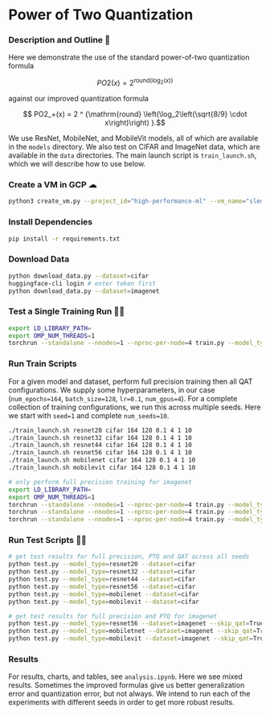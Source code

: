 # Power of Two Quantization

### Description and Outline 📐

Here we demonstrate the use of the standard power-of-two quantization formula

$$ PO2(x) = 2 ^ {\mathrm{round} (\log_2(x))} $$

against our improved quantization formula

$$ PO2_+(x) = 2 ^ {\mathrm{round} \left(\log_2\left(\sqrt{8/9} \cdot x\right)\right) }.$$

We use ResNet, MobileNet, and MobileVit models, all of which are available in the `models` 
directory. We also test on CIFAR and ImageNet data, which are available in the `data` directories. The main launch script is `train_launch.sh`, which we will describe how to use below. 


### Create a VM in GCP ☁︎

```bash
python3 create_vm.py --project_id="high-performance-ml" --vm_name="sleds" --disk_size=100 --gpu_type="nvidia-tesla-t4" --gpu_count=4 --machine_type="n1-standard-8"
```

### Install Dependencies

```bash
pip install -r requirements.txt
```

### Download Data

```bash
python download_data.py --dataset=cifar
huggingface-cli login # enter token first
python download_data.py --dataset=imagenet
```

### Test a Single Training Run 🏃‍♂️

```bash
export LD_LIBRARY_PATH=
export OMP_NUM_THREADS=1
torchrun --standalone --nnodes=1 --nproc-per-node=4 train.py --model_type=resnet20 --dataset=cifar --quantizer_type=none --bits=4 --num_epochs=164 --batch_size=128 --lr=0.1 --seed=8
```

### Run Train Scripts

For a given model and dataset, perform full precision training then all QAT configurations. We supply some hyperparameters, in our case (`num_epochs=164`, `batch_size=128`, `lr=0.1`, `num_gpus=4`). For a complete collection of training configurations, we run this across multiple seeds. Here we start with `seed=1` and complete `num_seeds=10`.

```bash
./train_launch.sh resnet20 cifar 164 128 0.1 4 1 10
./train_launch.sh resnet32 cifar 164 128 0.1 4 1 10 
./train_launch.sh resnet44 cifar 164 128 0.1 4 1 10 
./train_launch.sh resnet56 cifar 164 128 0.1 4 1 10 
./train_launch.sh mobilenet cifar 164 128 0.1 4 1 10 
./train_launch.sh mobilevit cifar 164 128 0.1 4 1 10 

# only perform full precision training for imagenet
export LD_LIBRARY_PATH=
export OMP_NUM_THREADS=1
torchrun --standalone --nnodes=1 --nproc-per-node=4 train.py --model_type=resnet56 --dataset=imagenet --quantizer_type=none --bits=4 --num_epochs=164 --batch_size=128 --lr=0.1 --seed=8
torchrun --standalone --nnodes=1 --nproc-per-node=4 train.py --model_type=mobilenet --dataset=imagenet --quantizer_type=none --bits=4 --num_epochs=164 --batch_size=128 --lr=0.1 --seed=8
torchrun --standalone --nnodes=1 --nproc-per-node=4 train.py --model_type=mobilevit --dataset=imagenet --quantizer_type=none --bits=4 --num_epochs=164 --batch_size=128 --lr=0.1 --seed=8
```

### Run Test Scripts 👨‍💻

```bash
# get test results for full precision, PTQ and QAT across all seeds
python test.py --model_type=resnet20 --dataset=cifar
python test.py --model_type=resnet32 --dataset=cifar
python test.py --model_type=resnet44 --dataset=cifar
python test.py --model_type=resnet56 --dataset=cifar
python test.py --model_type=mobilenet --dataset=cifar
python test.py --model_type=mobilevit --dataset=cifar

# get test results for full precision and PTQ for imagenet
python test.py --model_type=resnet56 --dataset=imagenet --skip_qat=True
python test.py --model_type=mobiletnet --dataset=imagenet --skip_qat=True
python test.py --model_type=mobilevit --dataset=imagenet --skip_qat=True
```

### Results

For results, charts, and tables, see `analysis.ipynb`. Here we see mixed results.
Sometimes the improved formulas give us better generalization error and quantization error,
but not always. We intend to run each of the experiments with different seeds in order 
to get more robust results. 
